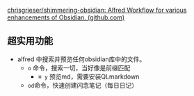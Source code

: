 ---
---

[chrisgrieser/shimmering-obsidian: Alfred Workflow for various enhancements of Obsidian. (github.com)](https://github.com/chrisgrieser/shimmering-obsidian)

## 超实用功能

- alfred 中搜索并预览任何obsidian库中的文件。
	- `o` 命令，搜索一切，当好像是前缀匹配
		- `⌘ y` 预览md，需要安装QLmarkdown
	- `od`命令，快速创建闪念笔记（每日日记）
